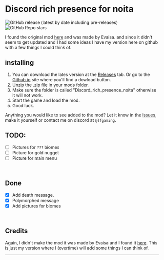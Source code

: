 # Discord rich presence for noita

<!--![GitHub all releases](https://img.shields.io/github/downloads/LFGaming/Discord_rich_presence_noita/total)-->
![GitHub release (latest by date including pre-releases)](https://img.shields.io/github/downloads-pre/LFGaming/Discord_rich_presence_noita/latest/total)
![GitHub Repo stars](https://img.shields.io/github/stars/LFGaming/Discord_rich_presence_noita?style=social)

I found the original mod [here] and was made by Evaisa. and since it didn't seem to get updated and I had some ideas I have my version here on github with a few things I could think of.

## installing
1. You can download the lates version at the [Releases] tab. Or go to the [Github.io] site where you'll find a dowload button. <br>
2. Unzip the .zip file in your mods folder. <br>
3. Make sure the folder is called "Discord_rich_presence_noita" otherwise it will not work. <br>
4. Start the game and load the mod. <br>
5. Good luck.

Anything you would like to see added to the mod? Let it know in the [Issues], make it yourself or contact me on discord at `@lfgaming`.

## TODO:

- [ ] Pictures for `???` biomes <br>
- [ ] Picture for gold nugget <br>
- [ ] Picture for main menu <br>
<br>

## Done

- [x] Add death message. <br>
- [x] Polymorphed message <br>
- [x] Add pictures for biomes <br>
<br>

## Credits
Again, I didn't make the mod it was made by Evaisa and I found it [here]. This is just my version where I (overtime) will add some things I can think of.

---

[here]: https://modworkshop.net/mod/28165
[Releases]: https://github.com/LFGaming/Discord_rich_presence_noita/releases
[Github.io]: https://lfgaming.github.io/Discord_rich_presence_noita/
[Issues]: https://github.com/LFGaming/Discord_rich_presence_noita/issues
